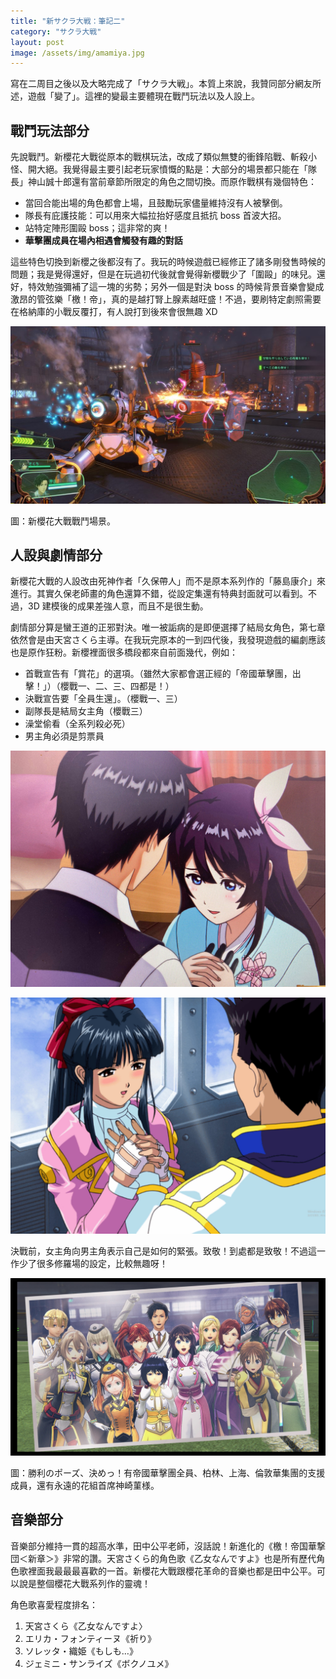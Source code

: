 ```yaml
---
title: "新サクラ大戦：筆記二"
category: "サクラ大戦"
layout: post
image: /assets/img/amamiya.jpg
---
```


寫在二周目之後以及大略完成了「サクラ大戦」。本質上來說，我贊同部分網友所述，遊戲「變了」。這裡的變最主要體現在戰鬥玩法以及人設上。

## 戰鬥玩法部分

先說戰鬥。新櫻花大戰從原本的戰棋玩法，改成了類似無雙的衝鋒陷戰、斬殺小怪、開大絕。我覺得最主要引起老玩家憤慨的點是：大部分的場景都只能在「隊長」神山誠十郎還有當前章節所限定的角色之間切換。而原作戰棋有幾個特色：

- 當回合能出場的角色都會上場，且鼓勵玩家儘量維持沒有人被擊倒。
- 隊長有庇護技能：可以用來大幅拉抬好感度且抵抗 boss 首波大招。
- 站特定陣形圍毆 boss；這非常的爽！
- **華擊團成員在場內相遇會觸發有趣的對話**

這些特色切換到新櫻之後都沒有了。我玩的時候遊戲已經修正了諸多剛發售時候的問題；我是覺得還好，但是在玩過初代後就會覺得新櫻戰少了「圍毆」的味兒。還好，特效勉強彌補了這一塊的劣勢；另外一個是對決 boss 的時候背景音樂會變成激昂的管弦樂「檄！帝」，真的是越打腎上腺素越旺盛！不過，要刷特定劇照需要在格納庫的小戰反覆打，有人說打到後來會很無趣 XD

![Battle](/assets/img/shin-sakura-taisen-battle.jpg)

圖：新櫻花大戰戰鬥場景。

## 人設與劇情部分

新櫻花大戰的人設改由死神作者「久保帶人」而不是原本系列作的「藤島康介」來進行。其實久保老師畫的角色還算不錯，從設定集還有特典封面就可以看到。不過，3D 建模後的成果差強人意，而且不是很生動。

劇情部分算是蠻王道的正邪對決。唯一被詬病的是即便選擇了結局女角色，第七章依然會是由天宮さくら主導。在我玩完原本的一到四代後，我發現遊戲的編劇應該也是原作狂粉。新櫻裡面很多橋段都來自前面幾代，例如：

- 首戰宣告有「賞花」的選項。（雖然大家都會選正經的「帝國華擊團，出擊！」）（櫻戰一、二、三、四都是！）
- 決戰宣告要「全員生還」。（櫻戰一、三）
- 副隊長是結局女主角（櫻戰三）
- 澡堂偷看（全系列殺必死）
- 男主角必須是剪票員

![天宮櫻與神山誠十郎](/assets/img/amamiya.jpg)

![真宮寺櫻與大神一郎](/assets/img/shinguuji.jpg)

決戰前，女主角向男主角表示自己是如何的緊張。致敬！到處都是致敬！不過這一作少了很多修羅場的設定，比較無趣呀！

![勝利のポーズ、決めっ！](/assets/img/syouri-no-pozu.jpg)

圖：勝利のポーズ、決めっ！有帝國華擊團全員、柏林、上海、倫敦華集團的支援成員，還有永遠的花組首席神崎菫様。

## 音樂部分

音樂部分維持一貫的超高水準，田中公平老師，沒話說！新進化的《檄！帝国華撃団＜新章＞》非常的讚。天宮さくら的角色歌《乙女なんですよ》也是所有歷代角色歌裡面我最最最喜歡的一首。新櫻花大戰跟櫻花革命的音樂也都是田中公平。可以說是整個櫻花大戰系列作的靈魂！

角色歌喜愛程度排名：

1. 天宮さくら《乙女なんですよ〉
2. エリカ・フォンティーヌ《祈り》
3. ソレッタ・織姫《もしも…》
4. ジェミニ・サンライズ《ボクノユメ》
